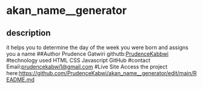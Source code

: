 # akan_name__generator
## description 
it helps you to determine the day of the week you were born and assigns you a name
##Author
Prudence Gatwiri
githutb:[PrudenceKabbwi](https://github.com/PrudenceKabwi)
#technology used
HTML
CSS
Javascript
GitHub
#contact
Email:prudencekabwi1@gmail.com
#Live Site
Access the project here:https://github.com/PrudenceKabwi/akan_name__generator/edit/main/README.md
